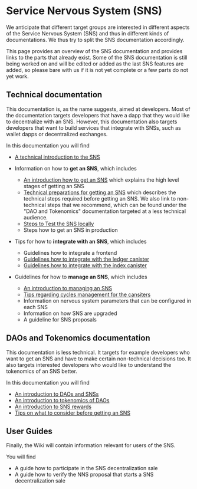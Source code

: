 # Service Nervous System (SNS)

We anticipate that different target groups are interested
in different aspects of the Service Nervous System (SNS)
and thus in different kinds of documentations.
We thus try to split the SNS documentation accordingly.

This page provides an overview of the SNS documentation and 
provides links to the parts that already exist.
Some of the SNS documentation is still being worked on and will be 
edited or added as the last SNS features are added, so please bare with
us if it is not yet complete or a few parts do not yet work.


## Technical documentation
This documentation is, as the name suggests, aimed at
developers.
Most of the documentation targets developers that have
a dapp that they would like to decentralize with an SNS. 
However, this documentation also targets developers that
want to build services that integrate with SNSs, such as wallet dapps
or decentralized exchanges.  

In this documentation you will find
* [A technical introduction to the SNS](sns-intro.md)

* Information on how to **get an SNS**, which includes
    * [An introduction how to get an SNS](get-sns/get-sns-intro.md) which
      explains the high level stages of getting an SNS
    * [Technical preparations for getting an SNS](get-sns/preparation.md) which
      describes the technical steps required before getting an SNS.
      We also link to non-technical steps that we recommend,
      which can be found under the "DAO and Tokenomics" documentation
      targeted at a less technical audience.
    * [Steps to Test the SNS locally](get-sns/local-testing.md)
    * Steps how to get an SNS in production <!--[Steps how to get an SNS in production](get-sns/get-sns-production.md)-->
  
* Tips for how to **integrate with an SNS**, which includes
  * Guidelines how to integrate a frontend <!--[Guidelines how to integrate a frontend](integrate-sns/frontend-integration.md)-->
  * [Guidelines how to integrate with the ledger canister](integrate-sns/ledger-integration.md)
  * [Guidelines how to integrate with the index canister](integrate-sns/index-integration.md)

* Guidelines for how to **manage an SNS**, which includes
  * [An introduction to managing an SNS](managing-sns/manage-sns-intro.md)
  * [Tips regarding cycles management for the cansiters](managing-sns/cycles-usage.md)
  * Information on nervous system parameters that can be configured
    in each SNS <!--[Information on nervous system parameters that can be configured
    in each SNS](managing-sns/nervous-system-parameters.md)-->
  * Information on how SNS are upgraded <!--[Information on how SNS are upgraded](managing-sns/upgradeSNS.md)-->  
  * A guideline for SNS proposals <!--[A guideline for SNS proposals](managing-sns/proposal-guide.md)-->
 
## DAOs and Tokenomics documentation 
This documentation is less technical.
It targets for example developers who want to get an SNS and
have to make certain non-technical decisions too.
It also targets interested developers who would like to understand
the tokenomics of an SNS better.

In this documentation you will find
* [An introduction to DAOs and SNSs](../../../tokenomics/sns/sns-intro-tokens.md)
* [An introduction to tokenomics of DAOs](../../../tokenomics/sns/tokenomics.md)
* [An introduction to SNS rewards](../../../tokenomics/sns/rewards.md)
* [Tips on what to consider before getting an SNS](../../../tokenomics/sns/predeployment-considerations.md)


## User Guides
Finally, the Wiki will contain information relevant for 
users of the SNS.

You will find
* A guide how to participate in the SNS decentralization sale
* A guide how to verify the NNS proposal that starts a SNS decentralization sale
